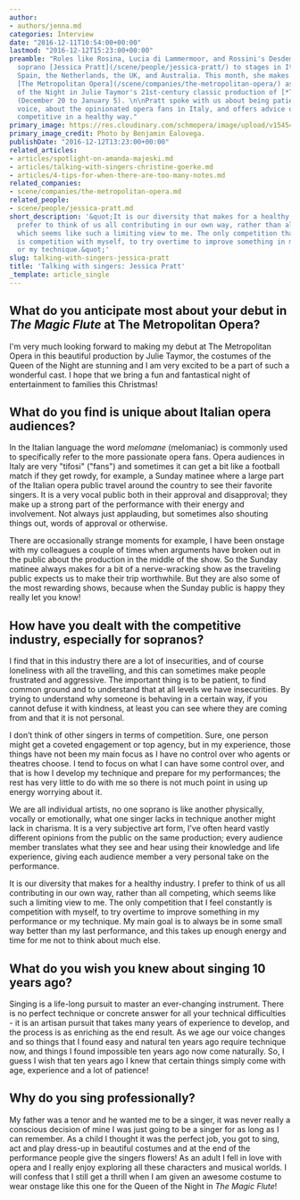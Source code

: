 ```yaml
---
author:
- authors/jenna.md
categories: Interview
date: "2016-12-11T10:54:00+00:00"
lastmod: "2016-12-12T15:23:00+00:00"
preamble: "Roles like Rosina, Lucia di Lammermoor, and Rossini's Desdemona have taken
  soprano [Jessica Pratt](/scene/people/jessica-pratt/) to stages in Italy, Germany,
  Spain, the Netherlands, the UK, and Australia. This month, she makes her debut at
  [The Metropolitan Opera](/scene/companies/the-metropolitan-opera/) as the Queen
  of the Night in Julie Taymor's 21st-century classic production of [*The Magic Flute*](https://www.metopera.org/Season/2016-17-Season/magic-flute-mozart-tickets/)
  (December 20 to January 5). \n\nPratt spoke with us about being patient with her
  voice, about the opinionated opera fans in Italy, and offers advice on how to be
  competitive in a healthy way."
primary_image: https://res.cloudinary.com/schmopera/image/upload/v1545409169/media/webhook-uploads/1481453862914/2016-12-11---Jessica---Pratt---BEalovega.jpg.jpg
primary_image_credit: Photo by Benjamin Ealovega.
publishDate: "2016-12-12T13:23:00+00:00"
related_articles:
- articles/spotlight-on-amanda-majeski.md
- articles/talking-with-singers-christine-goerke.md
- articles/4-tips-for-when-there-are-too-many-notes.md
related_companies:
- scene/companies/the-metropolitan-opera.md
related_people:
- scene/people/jessica-pratt.md
short_description: '&quot;It is our diversity that makes for a healthy industry. I
  prefer to think of us all contributing in our own way, rather than all competing,
  which seems like such a limiting view to me. The only competition that I feel constantly
  is competition with myself, to try overtime to improve something in my performance
  or my technique.&quot;'
slug: talking-with-singers-jessica-pratt
title: 'Talking with singers: Jessica Pratt'
_template: article_single
---
```


## What do you anticipate most about your debut in *The Magic Flute* at The Metropolitan Opera?

I'm very much looking forward to making my debut at The Metropolitan Opera in this beautiful production by Julie Taymor, the costumes of the Queen of the Night are stunning and I am very excited to be a part of such a wonderful cast.  I hope that we bring a fun and fantastical night of entertainment to families this Christmas!

## What do you find is unique about Italian opera audiences?

In the Italian language the word *melomane* (melomaniac) is commonly used to specifically refer to the more passionate opera fans. Opera audiences in Italy are very "tifosi" ("fans") and sometimes it can get a bit like a football match if they get rowdy, for example, a Sunday matinee where a large part of the Italian opera public travel around the country to see their favorite singers.  It is a very vocal public both in their approval and disapproval; they make up a strong part of the performance with their energy and involvement. Not always just applauding, but sometimes also shouting things out, words of approval or otherwise.  

There are occasionally strange moments for example, I have been onstage with my colleagues a couple of times when arguments have broken out in the public about the production in the middle of the show.  So the Sunday matinee always makes for a bit of a nerve-wracking show as the traveling public expects us to make their trip worthwhile. But they are also some of the most rewarding shows, because when the Sunday public is happy they really let you know! 

## How have you dealt with the competitive industry, especially for sopranos?

I find that in this industry there are a lot of insecurities, and of course loneliness with all the travelling, and this can sometimes make people frustrated and aggressive. The important thing is to be patient, to find common ground and to understand that at all levels we have insecurities. By trying to understand why someone is behaving in a certain way, if you cannot defuse it with kindness, at least you can see where they are coming from and that it is not personal.  

I don’t think of other singers in terms of competition. Sure, one person might get a coveted engagement or top agency, but in my experience, those things have not been my main focus as I have no control over who agents or theatres choose.  I tend to focus on what I can have some control over, and that is how I develop my technique and prepare for my performances; the rest has very little to do with me so there is not much point in using up energy worrying about it. 

We are all individual artists, no one soprano is like another physically, vocally or emotionally, what one singer lacks in technique another might lack in charisma.  It is a very subjective art form, I've often heard vastly different opinions from the public on the same production; every audience member translates what they see and hear using their knowledge and life experience, giving each audience member a very personal take on the performance. 

It is our diversity that makes for a healthy industry. I prefer to think of us all contributing in our own way, rather than all competing, which seems like such a limiting view to me.  The only competition that I feel constantly is competition with myself, to try overtime to improve something in my performance or my technique.  My main goal is to always be in some small way better than my last performance, and this takes up enough energy and time for me not to think about much else.

## What do you wish you knew about singing 10 years ago?

Singing is a life-long pursuit to master an ever-changing instrument. There is no perfect technique or concrete answer for all your technical difficulties - it is an artisan pursuit that takes many years of experience to develop, and the process is as enriching as the end result.   As we age our voice changes and so things that I found easy and natural ten years ago require technique now, and things I found impossible ten years ago now come naturally.  So, I guess I wish that ten years ago I knew that certain things simply come with age, experience and a lot of patience! 

## Why do you sing professionally?

My father was a tenor and he wanted me to be a singer, it was never really a conscious decision of mine I was just going to be a singer for as long as I can remember.  As a child I thought it was the perfect job, you got to sing, act and play dress-up in beautiful costumes and at the end of the performance people give the singers flowers!  As an adult I fell in love with opera and I really enjoy exploring all these characters and musical worlds.  I will confess that I still get a thrill when I am given an awesome costume to wear onstage like this one for the Queen of the Night in *The Magic Flute*! 

